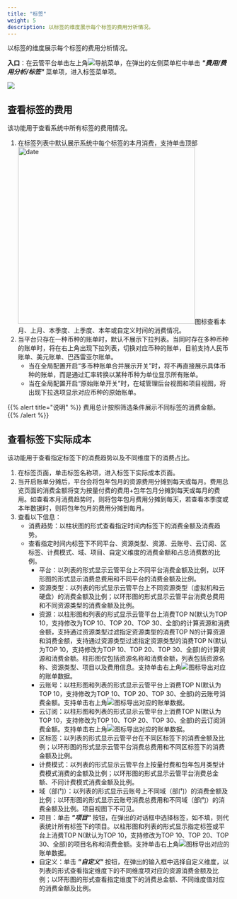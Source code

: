 ```yaml
---
title: "标签"
weight: 5
description: 以标签的维度展示每个标签的费用分析情况。
---
```


以标签的维度展示每个标签的费用分析情况。

**入口**：在云管平台单击左上角![](../../../images/intro/nav.png)导航菜单，在弹出的左侧菜单栏中单击 **_"费用/费用分析/标签"_** 菜单项，进入标签菜单项。

![](../../../images/bill/billtag1.png)

## 查看标签的费用

该功能用于查看系统中所有标签的费用情况。

1. 在标签列表中默认展示系统中每个标签的本月消费，支持单击顶部<img src="../../../images/bill/month1.png" width="400" alt="date">图标查看本月、上月、本季度、上季度、本年或自定义时间的消费情况。
2. 当平台只存在一种币种的账单时，默认不展示下拉列表。当同时存在多种币种的账单时，将在右上角出现下拉列表，切换对应币种的账单，目前支持人民币账单、美元账单、巴西雷亚尔账单。
    - 当在全局配置开启“多币种账单合并展示开关”时，将不再直接展示具体币种的账单，而是通过汇率转换以某种币种为单位显示所有账单。
    - 当在全局配置开启“原始账单开关”时，在域管理后台视图和项目视图，将出现下拉选项显示对应币种的原始账单。

{{% alert title="说明" %}}
费用总计按照筛选条件展示不同标签的消费金额。
{{% /alert %}}

## 查看标签下实际成本

该功能用于查看指定标签下的消费趋势以及不同维度下的消费占比。

1. 在标签页面，单击标签名称项，进入标签下实际成本页面。
2. 当开启账单分摊后，平台会将包年包月的资源费用分摊到每天或每月。费用总览页面的消费金额将变为按量付费的费用+包年包月分摊到每天或每月的费用。如查看本月消费趋势时，则将包年包月费用分摊到每天，若查看本季度或本年数据时，则将包年包月的费用分摊到每月。
3. 查看以下信息：
    - 消费趋势：以柱状图的形式查看指定时间内标签下的消费金额及消费趋势。
    - 查看指定时间内标签下不同平台、资源类型、资源、云账号、云订阅、区标签、计费模式、域、项目、自定义维度的消费金额和占总消费数的比例。
        - 平台：以列表的形式显示云管平台上不同平台消费金额及比例，以环形图的形式显示消费总费用和不同平台的消费金额及比例。
        - 资源类型：以列表的形式显示云管平台上不同资源类型（虚拟机和云硬盘）的消费金额及比例；以环形图的形式显示云管平台消费总费用和不同资源类型的消费金额及比例。
        - 资源：以柱形图和列表的形式显示云管平台上消费TOP N(默认为TOP 10，支持修改为TOP 10、TOP 20、TOP 30、全部)的计算资源和消费金额，支持通过资源类型过滤指定资源类型的消费TOP N的计算资源和消费金额，支持通过资源类型过滤指定资源类型的消费TOP N(默认为TOP 10，支持修改为TOP 10、TOP 20、TOP 30、全部)的计算资源和消费金额。柱形图仅包括资源名称和消费金额，列表包括资源名称、资源类型、项目以及费用信息。支持单击右上角![](../../../images/system/download.png)图标导出对应的账单数据。
        - 云账号：以柱形图和列表的形式显示云管平台上消费TOP N(默认为TOP 10，支持修改为TOP 10、TOP 20、TOP 30、全部)的云账号消费金额。支持单击右上角![](../../../images/system/download.png)图标导出对应的账单数据。
        - 云订阅：以柱形图和列表的形式显示云管平台上消费TOP N(默认为TOP 10，支持修改为TOP 10、TOP 20、TOP 30、全部)的云订阅消费金额。支持单击右上角![](../../../images/system/download.png)图标导出对应的账单数据。
        - 区标签：以列表的形式显示云管平台在不同区标签下的消费金额及比例；以环形图的形式显示云管平台消费总费用和不同区标签下的消费金额及比例。
        - 计费模式：以列表的形式显示云管平台上按量付费和包年包月类型计费模式消费的金额及比例；以环形图的形式显示云管平台消费总金额、不同计费模式消费金额及比例。
        - 域（部门）：以列表的形式显示云账号上不同域（部门）的消费金额及比例；以环形图的形式显示云账号消费总费用和不同域（部门）的消费金额及比例。项目视图下不可见。
        - 项目：单击 **_"项目"_** 按钮，在弹出的对话框中选择标签，如不填，则代表统计所有标签下的项目。以柱形图和列表的形式显示指定标签或平台上消费TOP N(默认为TOP 10，支持修改为TOP 10、TOP 20、TOP 30、全部)的项目名称和消费金额。支持单击右上角![](../../../images/system/download.png)图标导出对应的账单数据。
        - 自定义：单击 **_"自定义"_** 按钮，在弹出的输入框中选择自定义维度，以列表的形式查看指定维度下的不同维度项对应的资源消费金额及比例；以环形图的形式查看指定维度下的消费总金额、不同维度值对应的消费金额及比例。



